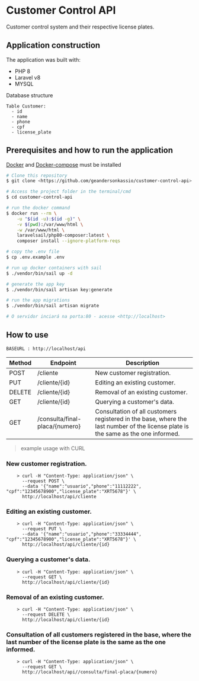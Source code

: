 # Customer Control API

Customer control system and their respective license plates.

## Application construction

The application was built with:

- PHP 8
- Laravel v8
- MYSQL

Database structure

    Table Customer:
      - id
      - name
      - phone
      - cpf
      - license_plate

## Prerequisites and how to run the application

[Docker](https://www.docker.com/get-started) and [Docker-compose](https://docs.docker.com/compose/install/) must be installed

```bash
# Clone this repository
$ git clone <https://github.com/geandersonkassio/customer-control-api>

# Access the project folder in the terminal/cmd
$ cd customer-control-api

# run the docker command
$ docker run --rm \
    -u "$(id -u):$(id -g)" \
    -v $(pwd):/var/www/html \
    -w /var/www/html \
    laravelsail/php80-composer:latest \
    composer install --ignore-platform-reqs

# copy the .env file
$ cp .env.example .env

# run up docker containers with sail
$ ./vendor/bin/sail up -d

# generate the app key
$ ./vendor/bin/sail artisan key:generate

# run the app migrations
$ ./vendor/bin/sail artisan migrate

# O servidor inciará na porta:80 - acesse <http://localhost>
```
## How to use

    BASEURL : http://localhost/api

| Method | Endpoint                       | Description                                                                                                     |
|--------|--------------------------------|-----------------------------------------------------------------------------------------------------------------|
| POST   | /cliente                       | New customer registration.                                                                                      |
| PUT    | /cliente/{id}                  | Editing an existing customer.                                                                                   |
| DELETE | /cliente/{id}                  | Removal of an existing customer.                                                                                |
| GET    | /cliente/{id}                  | Querying a customer's data.                                                                                     |
| GET    | /consulta/final-placa/{numero} | Consultation of all customers registered in the base, where the last number of the license plate is the same as the one informed.|

> example usage with CURL


### New customer registration. 

```shell
	> curl -H "Content-Type: application/json" \
	  --request POST \
	  --data '{"name":"usuario","phone":"11112222", "cpf":"12345678900","license_plate":"XRT5678"}' \
	  http://localhost/api/cliente
```
### Editing an existing customer.
```shell
	> curl -H "Content-Type: application/json" \
	  --request PUT \
	  --data '{"name":"usuario","phone":"33334444", "cpf":"12345678900","license_plate":"XRT5678"}' \
	  http://localhost/api/cliente/{id}
```
### Querying a customer's data.
```shell
	> curl -H "Content-Type: application/json" \
	  --request GET \
	  http://localhost/api/cliente/{id}
```

### Removal of an existing customer.
```shell
	> curl -H "Content-Type: application/json" \
	  --request DELETE \
	  http://localhost/api/cliente/{id}
```

### Consultation of all customers registered in the base, where the last number of the license plate is the same as the one informed.
```shell
	> curl -H "Content-Type: application/json" \
	  --request GET \
	  http://localhost/api//consulta/final-placa/{numero}
```
